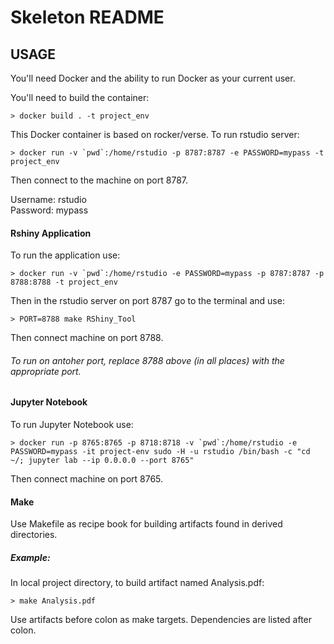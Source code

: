 Skeleton README
===============

USAGE
-----
You'll need Docker and the ability to run Docker as your current user.

You'll need to build the container:

    > docker build . -t project_env

This Docker container is based on rocker/verse. To run rstudio server:

    > docker run -v `pwd`:/home/rstudio -p 8787:8787 -e PASSWORD=mypass -t project_env
      
Then connect to the machine on port 8787.

Username: rstudio \
Password: mypass

#### Rshiny Application
To run the application use:

    > docker run -v `pwd`:/home/rstudio -e PASSWORD=mypass -p 8787:8787 -p 8788:8788 -t project_env 
    
Then in the rstudio server on port 8787 go to the terminal and use:

    > PORT=8788 make RShiny_Tool
    
Then connect machine on port 8788.

###### To run on antoher port, replace 8788 above (in all places) with the appropriate port.

#### Jupyter Notebook
To run Jupyter Notebook use:

    > docker run -p 8765:8765 -p 8718:8718 -v `pwd`:/home/rstudio -e PASSWORD=mypass -it project-env sudo -H -u rstudio /bin/bash -c "cd ~/; jupyter lab --ip 0.0.0.0 --port 8765"
    
Then connect machine on port 8765.

#### Make
Use Makefile as recipe book for building artifacts found in derived directories. 

##### Example:
In local project directory, to build artifact named Analysis.pdf:

    > make Analysis.pdf
    
Use artifacts before colon as make targets. Dependencies are listed after colon.